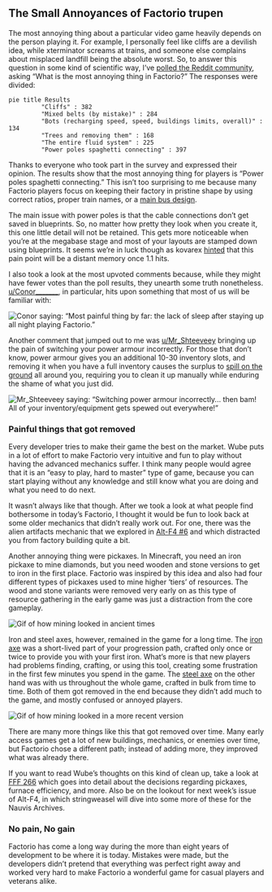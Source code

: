 ## The Small Annoyances of Factorio <author>trupen</author>

The most annoying thing about a particular video game heavily depends on the person playing it. For example, I personally feel like cliffs are a devilish idea, while xterminator screams at trains, and someone else complains about misplaced landfill being the absolute worst. So, to answer this question in some kind of scientific way, I’ve [polled the Reddit community](https://www.reddit.com/r/factorio/comments/ishfwd/altf4_needs_your_help_to_find_the_most/), asking “What is the most annoying thing in Factorio?” The responses were divided:

```mermaid !
pie title Results
         "Cliffs" : 382
         "Mixed belts (by mistake)" : 284
         "Bots (recharging speed, speed, buildings limits, overall)" : 134
         "Trees and removing them" : 168
         "The entire fluid system" : 225
         "Power poles spaghetti connecting" : 397
```

Thanks to everyone who took part in the survey and expressed their opinion. The results show that the most annoying thing for players is “Power poles spaghetti connecting.” This isn’t too surprising to me because many Factorio players focus on keeping their factory in pristine shape by using correct ratios, proper train names, or a [main bus design](https://wiki.factorio.com/Tutorial:Main_bus).

The main issue with power poles is that the cable connections don’t get saved in blueprints. So, no matter how pretty they look when you create it, this one little detail will not be retained. This gets more noticeable when you’re at the megabase stage and most of your layouts are stamped down using blueprints. It seems we’re in luck though as kovarex [hinted](https://www.reddit.com/r/factorio/comments/ijf3qw/why_arent_copper_wires_treated_the_same_a_signal/g3gbobb/) that this pain point will be a distant memory once 1.1 hits.

I also took a look at the most upvoted comments because, while they might have fewer votes than the poll results, they unearth some truth nonetheless. [u/Conor_______](https://www.reddit.com/user/Conor_______/), in particular, hits upon something that most of us will be familiar with:

![Conor saying: “Most painful thing by far: the lack of sleep after staying up all night playing Factorio.”](https://media.alt-f4.blog/ALTF4/10/conor_comment.jpg)

Another comment that jumped out to me was [u/Mr_Shteeveey](https://www.reddit.com/user/Mr_Shteeveey/) bringing up the pain of switching your power armour incorrectly. For those that don’t know, power armour gives you an additional 10-30 inventory slots, and removing it when you have a full inventory causes the surplus to [spill on the ground](https://www.reddit.com/r/factorio/comments/6x2syi/what_happens_when_you_take_off_your_power_armor/) all around you, requiring you to clean it up manually while enduring the shame of what you just did.

![Mr_Shteeveey saying: “Switching power armour incorrectly... then bam! All of your inventory/equipment gets spewed out everywhere!”](https://media.alt-f4.blog/ALTF4/10/mr_shteeveey_comment.jpg)

### Painful things that got removed

Every developer tries to make their game the best on the market. Wube puts in a lot of effort to make Factorio very intuitive and fun to play without having the advanced mechanics suffer. I think many people would agree that it is an “easy to play, hard to master” type of game, because you can start playing without any knowledge and still know what you are doing and what you need to do next.

It wasn’t always like that though. After we took a look at what people find bothersome in today’s Factorio, I thought it would be fun to look back at some older mechanics that didn’t really work out. For one, there was the alien artifacts mechanic that we explored in [Alt-F4 #6](https://alt-f4.blog/ALTF4-6/#alien-artifacts-a-primitive-technology) and which distracted you from factory building quite a bit.

Another annoying thing were pickaxes. In Minecraft, you need an iron pickaxe to mine diamonds, but you need wooden and stone versions to get to iron in the first place. Factorio was inspired by this idea and also had four different types of pickaxes used to mine higher ‘tiers’ of resources. The wood and stone variants were removed very early on as this type of resource gathering in the early game was just a distraction from the core gameplay.

![Gif of how mining looked in ancient times](https://media.alt-f4.blog/ALTF4/10/old_mining.gif)

Iron and steel axes, however, remained in the game for a long time. The [iron axe](https://wiki.factorio.com/Iron_axe) was a short-lived part of your progression path, crafted only once or twice to provide you with your first iron. What’s more is that new players had problems finding, crafting, or using this tool, creating some frustration in the first few minutes you spend in the game. The [steel axe](https://wiki.factorio.com/Steel_axe) on the other hand was with us throughout the whole game, crafted in bulk from time to time. Both of them got removed in the end because they didn’t add much to the game, and mostly confused or annoyed players.

![Gif of how mining looked in a more recent version](https://media.alt-f4.blog/ALTF4/10/new_mining.gif)

There are many more things like this that got removed over time. Many early access games get a lot of new buildings, mechanics, or enemies over time, but Factorio chose a different path; instead of adding more, they improved what was already there.

If you want to read Wube’s thoughts on this kind of clean up, take a look at [FFF 266](https://factorio.com/blog/post/fff-266) which goes into detail about the decisions regarding pickaxes, furnace efficiency, and more. Also be on the lookout for next week’s issue of Alt-F4, in which stringweasel will dive into some more of these for the Nauvis Archives.

### No pain, No gain

Factorio has come a long way during the more than eight years of development to be where it is today. Mistakes were made, but the developers didn’t pretend that everything was perfect right away and worked very hard to make Factorio a wonderful game for casual players and veterans alike.
